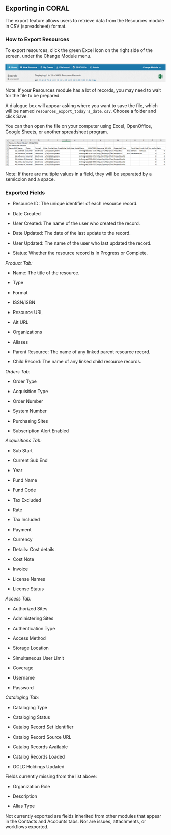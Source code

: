 Exporting in CORAL
---------------------------------

The export feature allows users to retrieve data from the Resources module in CSV (spreadsheet) format. 

### How to Export Resources

To export resources, click the green Excel icon on the right side of the screen, under the Change Module menu.   

 ![Screenshot of Resources module with Export button](img/export/exportButton.PNG)

Note: If your Resources module has a lot of records, you may need to wait for the file to be prepared. 

A dialogue box will appear asking where you want to save the file, which will be named `resources_export_today's_date.csv`. Choose a folder and click Save. 

You can then open the file on your computer using Excel, OpenOffice, Google Sheets, or another spreadsheet program.

 ![Screenshot of Resources data in Excel](img/export/exportResult.png)

Note: If there are multiple values in a field, they will be separated by a semicolon and a space.

### Exported Fields

- Resource ID: The unique identifier of each resource record.

- Date Created

- User Created: The name of the user who created the record.

- Date Updated: The date of the last update to the record.

- User Updated: The name of the user who last updated the record.

- Status: Whether the resource record is In Progress or Complete.

*Product Tab:* 

- Name: The title of the resource.

- Type

- Format

- ISSN/ISBN

- Resource URL

- Alt URL

- Organizations

- Aliases

- Parent Resource: The name of any linked parent resource record.

- Child Record: The name of any linked child resource records.

*Orders Tab:*

- Order Type

- Acquisition Type

- Order Number

- System Number

- Purchasing Sites

- Subscription Alert Enabled

*Acquisitions Tab:*

- Sub Start

- Current Sub End

- Year

- Fund Name

- Fund Code

- Tax Excluded

- Rate

- Tax Included

- Payment 

- Currency

- Details: Cost details.

- Cost Note

- Invoice

- License Names

- License Status

*Access Tab:*

- Authorized Sites

- Administering Sites

- Authentication Type

- Access Method

- Storage Location

- Simultaneous User Limit

- Coverage

- Username

- Password

*Cataloging Tab:*

- Cataloging Type

- Cataloging Status

- Catalog Record Set Identifier

- Catalog Record Source URL

- Catalog Records Available

- Catalog Records Loaded

- OCLC Holdings Updated

Fields currently missing from the list above: 

- Organization Role

- Description 

- Alias Type

Not currently exported are fields inherited from other modules that appear in the Contacts and Accounts tabs. Nor are issues, attachments, or workflows exported.  

